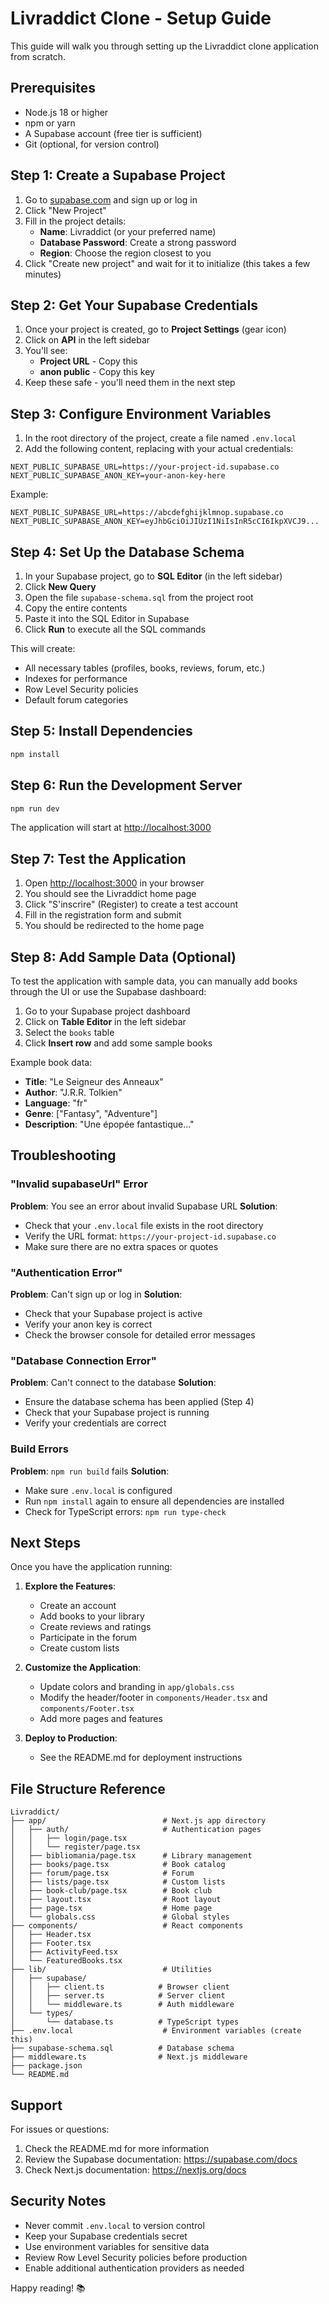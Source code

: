 # Livraddict Clone - Setup Guide

This guide will walk you through setting up the Livraddict clone application from scratch.

## Prerequisites

- Node.js 18 or higher
- npm or yarn
- A Supabase account (free tier is sufficient)
- Git (optional, for version control)

## Step 1: Create a Supabase Project

1. Go to [supabase.com](https://supabase.com) and sign up or log in
2. Click "New Project"
3. Fill in the project details:
   - **Name**: Livraddict (or your preferred name)
   - **Database Password**: Create a strong password
   - **Region**: Choose the region closest to you
4. Click "Create new project" and wait for it to initialize (this takes a few minutes)

## Step 2: Get Your Supabase Credentials

1. Once your project is created, go to **Project Settings** (gear icon)
2. Click on **API** in the left sidebar
3. You'll see:
   - **Project URL** - Copy this
   - **anon public** - Copy this key
4. Keep these safe - you'll need them in the next step

## Step 3: Configure Environment Variables

1. In the root directory of the project, create a file named `.env.local`
2. Add the following content, replacing with your actual credentials:

```env
NEXT_PUBLIC_SUPABASE_URL=https://your-project-id.supabase.co
NEXT_PUBLIC_SUPABASE_ANON_KEY=your-anon-key-here
```

Example:
```env
NEXT_PUBLIC_SUPABASE_URL=https://abcdefghijklmnop.supabase.co
NEXT_PUBLIC_SUPABASE_ANON_KEY=eyJhbGciOiJIUzI1NiIsInR5cCI6IkpXVCJ9...
```

## Step 4: Set Up the Database Schema

1. In your Supabase project, go to **SQL Editor** (in the left sidebar)
2. Click **New Query**
3. Open the file `supabase-schema.sql` from the project root
4. Copy the entire contents
5. Paste it into the SQL Editor in Supabase
6. Click **Run** to execute all the SQL commands

This will create:
- All necessary tables (profiles, books, reviews, forum, etc.)
- Indexes for performance
- Row Level Security policies
- Default forum categories

## Step 5: Install Dependencies

```bash
npm install
```

## Step 6: Run the Development Server

```bash
npm run dev
```

The application will start at [http://localhost:3000](http://localhost:3000)

## Step 7: Test the Application

1. Open [http://localhost:3000](http://localhost:3000) in your browser
2. You should see the Livraddict home page
3. Click "S'inscrire" (Register) to create a test account
4. Fill in the registration form and submit
5. You should be redirected to the home page

## Step 8: Add Sample Data (Optional)

To test the application with sample data, you can manually add books through the UI or use the Supabase dashboard:

1. Go to your Supabase project dashboard
2. Click on **Table Editor** in the left sidebar
3. Select the `books` table
4. Click **Insert row** and add some sample books

Example book data:
- **Title**: "Le Seigneur des Anneaux"
- **Author**: "J.R.R. Tolkien"
- **Language**: "fr"
- **Genre**: ["Fantasy", "Adventure"]
- **Description**: "Une épopée fantastique..."

## Troubleshooting

### "Invalid supabaseUrl" Error

**Problem**: You see an error about invalid Supabase URL
**Solution**: 
- Check that your `.env.local` file exists in the root directory
- Verify the URL format: `https://your-project-id.supabase.co`
- Make sure there are no extra spaces or quotes

### "Authentication Error"

**Problem**: Can't sign up or log in
**Solution**:
- Check that your Supabase project is active
- Verify your anon key is correct
- Check the browser console for detailed error messages

### "Database Connection Error"

**Problem**: Can't connect to the database
**Solution**:
- Ensure the database schema has been applied (Step 4)
- Check that your Supabase project is running
- Verify your credentials are correct

### Build Errors

**Problem**: `npm run build` fails
**Solution**:
- Make sure `.env.local` is configured
- Run `npm install` again to ensure all dependencies are installed
- Check for TypeScript errors: `npm run type-check`

## Next Steps

Once you have the application running:

1. **Explore the Features**:
   - Create an account
   - Add books to your library
   - Create reviews and ratings
   - Participate in the forum
   - Create custom lists

2. **Customize the Application**:
   - Update colors and branding in `app/globals.css`
   - Modify the header/footer in `components/Header.tsx` and `components/Footer.tsx`
   - Add more pages and features

3. **Deploy to Production**:
   - See the README.md for deployment instructions

## File Structure Reference

```
Livraddict/
├── app/                          # Next.js app directory
│   ├── auth/                     # Authentication pages
│   │   ├── login/page.tsx
│   │   └── register/page.tsx
│   ├── bibliomania/page.tsx      # Library management
│   ├── books/page.tsx            # Book catalog
│   ├── forum/page.tsx            # Forum
│   ├── lists/page.tsx            # Custom lists
│   ├── book-club/page.tsx        # Book club
│   ├── layout.tsx                # Root layout
│   ├── page.tsx                  # Home page
│   └── globals.css               # Global styles
├── components/                   # React components
│   ├── Header.tsx
│   ├── Footer.tsx
│   ├── ActivityFeed.tsx
│   └── FeaturedBooks.tsx
├── lib/                          # Utilities
│   ├── supabase/
│   │   ├── client.ts            # Browser client
│   │   ├── server.ts            # Server client
│   │   └── middleware.ts        # Auth middleware
│   └── types/
│       └── database.ts          # TypeScript types
├── .env.local                    # Environment variables (create this)
├── supabase-schema.sql          # Database schema
├── middleware.ts                # Next.js middleware
├── package.json
└── README.md
```

## Support

For issues or questions:
1. Check the README.md for more information
2. Review the Supabase documentation: https://supabase.com/docs
3. Check Next.js documentation: https://nextjs.org/docs

## Security Notes

- Never commit `.env.local` to version control
- Keep your Supabase credentials secret
- Use environment variables for sensitive data
- Review Row Level Security policies before production
- Enable additional authentication providers as needed

Happy reading! 📚

